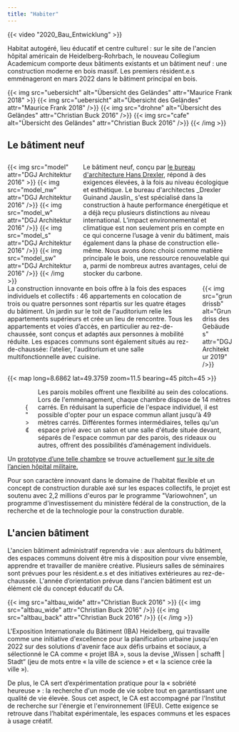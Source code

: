 ```yaml
---
title: "Habiter"
---
```


{{< video "2020_Bau_Entwicklung" >}}

Habitat autogéré, lieu éducatif et centre culturel : sur le site de l'ancien hôpital américain de Heidelberg-Rohrbach, le nouveau Collegium Academicum comporte deux bâtiments existants et un bâtiment neuf : une construction moderne en bois massif. Les premiers résident.e.s emménageront en mars 2022 dans le bâtiment principal en bois.

{{< img src="uebersicht" alt="Übersicht des Geländes" attr="Maurice Frank 2018" >}}
    {{< img src="uebersicht" alt="Übersicht des Geländes" attr="Maurice Frank 2018" />}}
    {{< img src="drohne" alt="Übersicht des Geländes" attr="Christian Buck 2016" />}}
    {{< img src="cafe" alt="Übersicht des Geländes" attr="Christian Buck 2016" />}}
{{< /img >}}

## Le bâtiment neuf

<div class="columns" style="margin-top: 2em;">
    <div class="column">
    {{< img src="model" attr="DGJ Architektur 2016" >}}
        {{< img src="model_nw" attr="DGJ Architektur 2016" />}}
        {{< img src="model_w" attr="DGJ Architektur 2016" />}}
        {{< img src="model_s" attr="DGJ Architektur 2016" />}}
        {{< img src="model_sw" attr="DGJ Architektur 2016" />}}
    {{< /img >}}
    </div>
    <div class="column">
      Le bâtiment neuf, conçu par <a href="http://dgj.eu/portfolio/dgj223-iba-collegium-academicum/">le bureau d'architecture Hans Drexler</a>, répond à des exigences élevées, à la fois au niveau écologique et esthétique. Le bureau d'architectes _Drexler Guinand Jauslin_ s'est spécialisé dans la construction à haute performance énergétique et a déjà reçu plusieurs distinctions au niveau international. L’impact environnemental et climatique est non seulement pris en compte en ce qui concerne l’usage à venir du bâtiment, mais également dans la phase de construction elle-même. Nous avons donc choisi comme matière principale  le bois, une ressource renouvelable qui a, parmi de nombreux autres avantages, celui de stocker du carbone.
    </div>
</div>

<div class="columns">
    <div class="column">
      La construction innovante en bois offre à la fois des espaces individuels et collectifs : 46 appartements en colocation de trois ou quatre personnes sont répartis sur les quatre étages du bâtiment. Un jardin sur le toit de l'auditorium relie les appartements supérieurs et crée un lieu de rencontre. Tous les appartements et voies d’accès, en particulier au rez-de-chaussée, sont conçus et adaptés aux personnes à mobilité réduite. Les espaces communs sont également situés au rez-de-chaussée: l’atelier, l'auditorium et une salle multifonctionnelle avec cuisine.
    </div>
    <div class="column">
        {{< img src="grundrissb" alt="Grundriss des Gebäudes" attr="DGJ Architektur 2019" />}}
    </div>
</div>

{{< map long=8.6862 lat=49.3759 zoom=11.5 bearing=45 pitch=45 >}}

<div class="columns">
    <div class="column" style="display:flex; align-items: center;">
        <figure>
            {{< video "2017_Interactive_hoousing" >}}
            <figcaption><cite>© DGJ Architekten 2018</cite></figcaption>
        </figure>
    </div>
    <div class="column">
      Les parois mobiles offrent une flexibilité au sein des colocations. Lors de l'emménagement, chaque chambre dispose de 14 mètres carrés. En réduisant la superficie de l'espace individuel, il est possible d'opter pour un espace commun allant jusqu'à 49 mètres carrés. Différentes formes intermédiaires, telles qu'un espace privé avec un salon et une salle d'étude située devant, séparés de l'espace commun par des parois, des rideaux ou autres, offrent des possibilités d’aménagement individuels.
    </div>
</div>

Un  [prototype d’une telle chambre](/fr/chambre-prototype) se trouve actuellement [sur le site de l’ancien hôpital militaire.](/fr/carte)

Pour son caractère innovant dans le domaine de l'habitat flexible et un concept de construction durable axé sur les espaces collectifs, le projet est soutenu avec 2,2 millions d'euros par le programme "Variowohnen", un programme d'investissement du ministère fédéral de la construction, de la recherche et de la technologie pour la construction durable.

## L'ancien bâtiment

L'ancien bâtiment administratif reprendra vie : aux alentours du bâtiment, des espaces communs doivent être mis à disposition pour vivre ensemble, apprendre et travailler de manière créative. Plusieurs salles de séminaires sont prévues pour les résident.e.s et des initiatives extérieures au rez-de-chaussée. L'année d’orientation prévue dans l'ancien bâtiment est un élément clé du concept éducatif du CA.

{{< img src="altbau_wide" attr="Christian Buck 2016" >}}
    {{< img src="altbau_wide" attr="Christian Buck 2016" />}}
    {{< img src="altbau_back" attr="Christian Buck 2016" />}}
{{< /img >}}


L'Exposition Internationale du Bâtiment (IBA) Heidelberg, qui travaille comme une initiative d'excellence pour la planification urbaine jusqu'en 2022 sur des solutions d'avenir face aux défis urbains et sociaux, a sélectionné le CA comme « projet IBA », sous la devise „Wissen | schafft | Stadt“ (jeu de mots entre « la ville de science » et « la science crée la ville »).

De plus, le CA sert d’expérimentation pratique pour la « sobriété heureuse » : la recherche d'un mode de vie sobre tout en garantissant une qualité de vie élevée. Sous cet aspect, le CA est accompagné par l'Institut de recherche sur l'énergie et l'environnement (IFEU). Cette exigence se retrouve dans l’habitat expérimentale, les espaces communs et les espaces à usage créatif.
